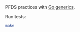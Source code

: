 PFDS practices with [Go generics](https://go.googlesource.com/proposal/+/refs/heads/master/design/43651-type-parameters.md).

Run tests:

```sh
make
```
